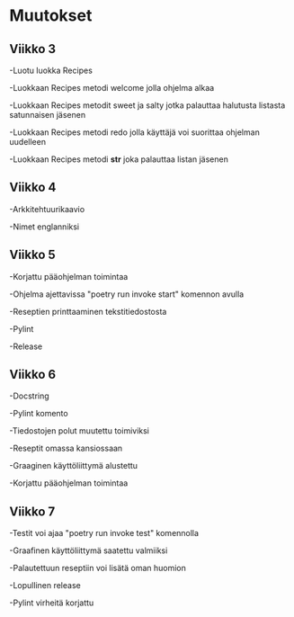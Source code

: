 # Muutokset

## Viikko 3
-Luotu luokka Recipes

-Luokkaan Recipes metodi welcome jolla ohjelma alkaa

-Luokkaan Recipes metodit sweet ja salty jotka palauttaa halutusta listasta satunnaisen jäsenen

-Luokkaan Recipes metodi redo jolla käyttäjä voi suorittaa ohjelman uudelleen

-Luokkaan Recipes metodi __str__ joka palauttaa listan jäsenen


## Viikko 4
-Arkkitehtuurikaavio

-Nimet englanniksi


## Viikko 5
-Korjattu pääohjelman toimintaa

-Ohjelma ajettavissa "poetry run invoke start" komennon avulla

-Reseptien printtaaminen tekstitiedostosta

-Pylint

-Release


## Viikko 6
-Docstring

-Pylint komento

-Tiedostojen polut muutettu toimiviksi

-Reseptit omassa kansiossaan

-Graaginen käyttöliittymä alustettu

-Korjattu pääohjelman toimintaa


## Viikko 7
-Testit voi ajaa "poetry run invoke test" komennolla

-Graafinen käyttöliittymä saatettu valmiiksi

-Palautettuun reseptiin voi lisätä oman huomion

-Lopullinen release

-Pylint virheitä korjattu
